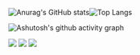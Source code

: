 ![Anurag's GitHub stats](https://github-readme-stats.vercel.app/api?username=CavnHan)![Top Langs](https://github-readme-stats.vercel.app/api/top-langs/?username=CavnHan)

![Ashutosh's github activity graph](https://github-readme-activity-graph.vercel.app/graph?username=CavnHan)

<img src="https://img.shields.io/badge/-HTML5-E34F26?style=flat-square&logo=html5&logoColor=white" /> 
<img src="https://img.shields.io/badge/-CSS3-1572B6?style=flat-square&logo=css3" /> 
<img src="https://img.shields.io/badge/-JavaScript-oringe?style=flat-square&logo=javascript" />
